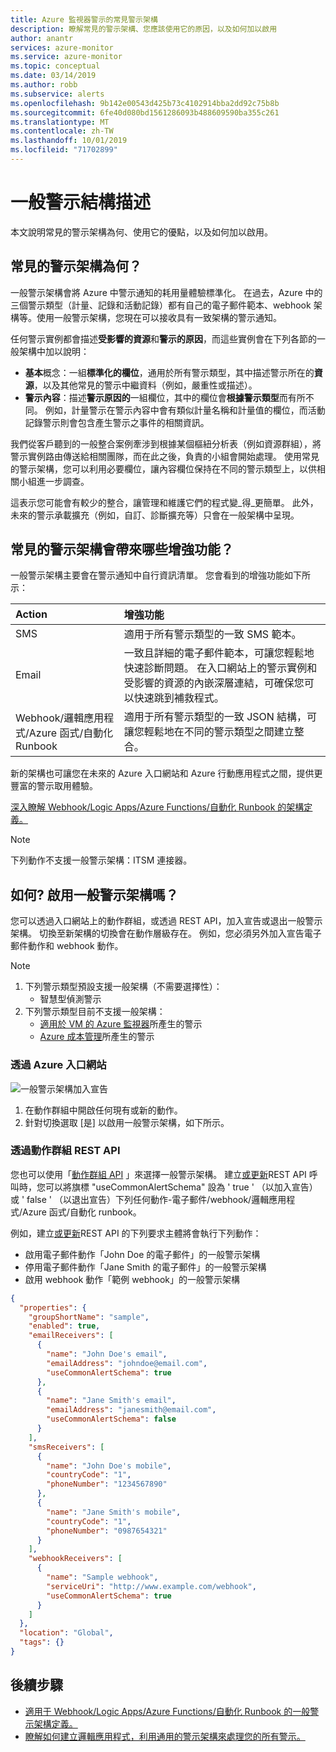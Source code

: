 ```yaml
---
title: Azure 監視器警示的常見警示架構
description: 瞭解常見的警示架構、您應該使用它的原因，以及如何加以啟用
author: anantr
services: azure-monitor
ms.service: azure-monitor
ms.topic: conceptual
ms.date: 03/14/2019
ms.author: robb
ms.subservice: alerts
ms.openlocfilehash: 9b142e00543d425b73c4102914bba2dd92c75b8b
ms.sourcegitcommit: 6fe40d080bd1561286093b488609590ba355c261
ms.translationtype: MT
ms.contentlocale: zh-TW
ms.lasthandoff: 10/01/2019
ms.locfileid: "71702899"
---
```

# <a name="common-alert-schema"></a>一般警示結構描述

本文說明常見的警示架構為何、使用它的優點，以及如何加以啟用。

## <a name="what-is-the-common-alert-schema"></a>常見的警示架構為何？

一般警示架構會將 Azure 中警示通知的耗用量體驗標準化。 在過去，Azure 中的三個警示類型（計量、記錄和活動記錄）都有自己的電子郵件範本、webhook 架構等。使用一般警示架構，您現在可以接收具有一致架構的警示通知。

任何警示實例都會描述**受影響的資源**和**警示的原因**，而這些實例會在下列各節的一般架構中加以說明：
* **基本**概念：一組**標準化的欄位**，通用於所有警示類型，其中描述警示所在的**資源**，以及其他常見的警示中繼資料（例如，嚴重性或描述）。 
* **警示內容**：描述**警示原因的**一組欄位，其中的欄位會**根據警示類型**而有所不同。 例如，計量警示在警示內容中會有類似計量名稱和計量值的欄位，而活動記錄警示則會包含產生警示之事件的相關資訊。 

我們從客戶聽到的一般整合案例牽涉到根據某個樞紐分析表（例如資源群組），將警示實例路由傳送給相關團隊，而在此之後，負責的小組會開始處理。 使用常見的警示架構，您可以利用必要欄位，讓內容欄位保持在不同的警示類型上，以供相關小組進一步調查。

這表示您可能會有較少的整合，讓管理和維護它們的程式變_得_更簡單。 此外，未來的警示承載擴充（例如，自訂、診斷擴充等）只會在一般架構中呈現。

## <a name="what-enhancements-does-the-common-alert-schema-bring"></a>常見的警示架構會帶來哪些增強功能？

一般警示架構主要會在警示通知中自行資訊清單。 您會看到的增強功能如下所示：

| Action | 增強功能|
|:---|:---|
| SMS | 適用于所有警示類型的一致 SMS 範本。 |
| Email | 一致且詳細的電子郵件範本，可讓您輕鬆地快速診斷問題。 在入口網站上的警示實例和受影響的資源的內嵌深層連結，可確保您可以快速跳到補救程式。 |
| Webhook/邏輯應用程式/Azure 函式/自動化 Runbook | 適用于所有警示類型的一致 JSON 結構，可讓您輕鬆地在不同的警示類型之間建立整合。 |

新的架構也可讓您在未來的 Azure 入口網站和 Azure 行動應用程式之間，提供更豐富的警示取用體驗。 

[深入瞭解 Webhook/Logic Apps/Azure Functions/自動化 Runbook 的架構定義。](https://aka.ms/commonAlertSchemaDefinitions)

> [!NOTE]
> 下列動作不支援一般警示架構：ITSM 連接器。

## <a name="how-do-i-enable-the-common-alert-schema"></a>如何? 啟用一般警示架構嗎？

您可以透過入口網站上的動作群組，或透過 REST API，加入宣告或退出一般警示架構。 切換至新架構的切換會在動作層級存在。 例如，您必須另外加入宣告電子郵件動作和 webhook 動作。

> [!NOTE]
> 1. 下列警示類型預設支援一般架構（不需要選擇性）：
>     * 智慧型偵測警示
> 1. 下列警示類型目前不支援一般架構：
>     * [適用於 VM 的 Azure 監視器](https://docs.microsoft.com/azure/azure-monitor/insights/vminsights-overview)所產生的警示
>     * [Azure 成本管理](https://docs.microsoft.com/azure/billing/billing-cost-management-budget-scenario)所產生的警示

### <a name="through-the-azure-portal"></a>透過 Azure 入口網站

![一般警示架構加入宣告](media/alerts-common-schema/portal-opt-in.png)

1. 在動作群組中開啟任何現有或新的動作。 
1. 針對切換選取 [是] 以啟用一般警示架構，如下所示。

### <a name="through-the-action-groups-rest-api"></a>透過動作群組 REST API

您也可以使用「[動作群組 API](https://docs.microsoft.com/rest/api/monitor/actiongroups) 」來選擇一般警示架構。 建立[或更新](https://docs.microsoft.com/rest/api/monitor/actiongroups/createorupdate)REST API 呼叫時，您可以將旗標 "useCommonAlertSchema" 設為 ' true ' （以加入宣告）或 ' false ' （以退出宣告）下列任何動作-電子郵件/webhook/邏輯應用程式/Azure 函式/自動化 runbook。

例如，建立[或更新](https://docs.microsoft.com/rest/api/monitor/actiongroups/createorupdate)REST API 的下列要求主體將會執行下列動作：

* 啟用電子郵件動作「John Doe 的電子郵件」的一般警示架構
* 停用電子郵件動作「Jane Smith 的電子郵件」的一般警示架構
* 啟用 webhook 動作「範例 webhook」的一般警示架構

```json
{
  "properties": {
    "groupShortName": "sample",
    "enabled": true,
    "emailReceivers": [
      {
        "name": "John Doe's email",
        "emailAddress": "johndoe@email.com",
        "useCommonAlertSchema": true
      },
      {
        "name": "Jane Smith's email",
        "emailAddress": "janesmith@email.com",
        "useCommonAlertSchema": false
      }
    ],
    "smsReceivers": [
      {
        "name": "John Doe's mobile",
        "countryCode": "1",
        "phoneNumber": "1234567890"
      },
      {
        "name": "Jane Smith's mobile",
        "countryCode": "1",
        "phoneNumber": "0987654321"
      }
    ],
    "webhookReceivers": [
      {
        "name": "Sample webhook",
        "serviceUri": "http://www.example.com/webhook",
        "useCommonAlertSchema": true
      }
    ]
  },
  "location": "Global",
  "tags": {}
}
```





## <a name="next-steps"></a>後續步驟

- [適用于 Webhook/Logic Apps/Azure Functions/自動化 Runbook 的一般警示架構定義。](https://aka.ms/commonAlertSchemaDefinitions)
- [瞭解如何建立邏輯應用程式，利用通用的警示架構來處理您的所有警示。](https://docs.microsoft.com/azure/azure-monitor/platform/alerts-common-schema-integrations) 




